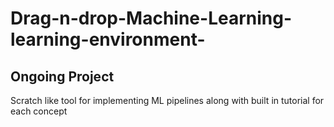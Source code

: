 # Drag-n-drop-Machine-Learning-learning-environment-

Ongoing Project
---------------------------------

Scratch like tool for implementing ML pipelines along with built in tutorial for each concept
